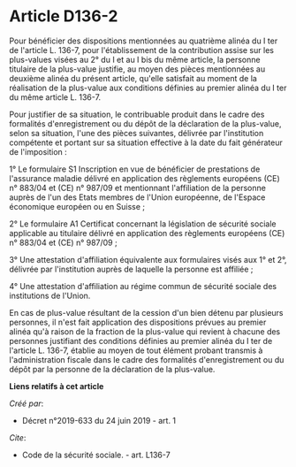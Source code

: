 # Article D136-2

Pour bénéficier des dispositions mentionnées au quatrième alinéa du I ter de l'article L. 136-7, pour l'établissement de la
contribution assise sur les plus-values visées au 2° du I et au I bis du même article, la personne titulaire de la plus-value
justifie, au moyen des pièces mentionnées au deuxième alinéa du présent article, qu'elle satisfait au moment de la
réalisation de la plus-value aux conditions définies au premier alinéa du I ter du même article L. 136-7. 

Pour justifier de sa situation, le contribuable produit dans le cadre des formalités d'enregistrement ou du dépôt de la
déclaration de la plus-value, selon sa situation, l'une des pièces suivantes, délivrée par l'institution compétente et
portant sur sa situation effective à la date du fait générateur de l'imposition : 

1° Le formulaire S1 Inscription en vue de bénéficier de prestations de l'assurance maladie délivré en application des
règlements européens (CE) n° 883/04 et (CE) n° 987/09 et mentionnant l'affiliation de la personne auprès de l'un des Etats
membres de l'Union européenne, de l'Espace économique européen ou en Suisse ; 

2° Le formulaire A1 Certificat concernant la législation de sécurité sociale applicable au titulaire délivré en application
des règlements européens (CE) n° 883/04 et (CE) n° 987/09 ; 

3° Une attestation d'affiliation équivalente aux formulaires visés aux 1° et 2°, délivrée par l'institution auprès de
laquelle la personne est affiliée ; 

4° Une attestation d'affiliation au régime commun de sécurité sociale des institutions de l'Union. 

En cas de plus-value résultant de la cession d'un bien détenu par plusieurs personnes, il n'est fait application des
dispositions prévues au premier alinéa qu'à raison de la fraction de la plus-value qui revient à chacune des personnes
justifiant des conditions définies au premier alinéa du I ter de l'article L. 136-7, établie au moyen de tout élément probant
transmis à l'administration fiscale dans le cadre des formalités d'enregistrement ou du dépôt par la personne de la
déclaration de la plus-value.

**Liens relatifs à cet article**

_Créé par_:

  - Décret n°2019-633 du 24 juin 2019 - art. 1

_Cite_:

  - Code de la sécurité sociale. - art. L136-7
